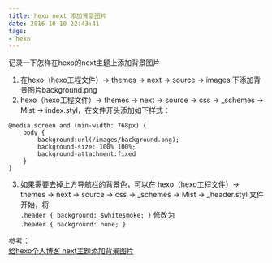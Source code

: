 ```yaml
---
title: hexo next 添加背景图片
date: 2016-10-10 22:43:41
tags:
- hexo
---
```

记录一下怎样在hexo的next主题上添加背景图片
<!--more-->
1.  在hexo（hexo工程文件）-> themes -> next -> source -> images 下添加背景图片background.png
2.  hexo（hexo工程文件）-> themes -> next -> source -> css -> _schemes -> Mist -> index.styl，在文件开头添加如下样式：
```
@media screen and (min-width: 768px) {
    body { 
    	background:url(/images/background.png);
    	background-size: 100% 100%;
    	background-attachment:fixed
    }
}
```

3. 如果需要去掉上方导航栏的背景色，可以在 hexo（hexo工程文件）-> themes -> next -> source -> css -> _schemes -> Mist -> _header.styl 文件开始，将   
`.header { background: $whitesmoke; }` 修改为  
`.header { background: none; }`

参考：  
[给hexo个人博客 next主题添加背景图片](http://blog.csdn.net/wang631106979/article/details/51375184)